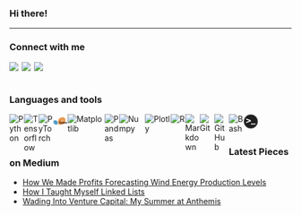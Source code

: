 ### Hi there!

---

### Connect with me
[<img align="left" width="22px" src="https://cdn.jsdelivr.net/npm/simple-icons@v3/icons/twitter.svg" />][twitter]
[<img align="left" width="22px" src="https://cdn.jsdelivr.net/npm/simple-icons@v3/icons/linkedin.svg" />][linkedin]
[<img align="left" width="22px" src="https://cdn.jsdelivr.net/npm/simple-icons@v3/icons/medium.svg" />][medium]

<br>
<br>

### Languages and tools
<img align="left" alt="Python" width="26px" src="https://cdn.jsdelivr.net/npm/simple-icons@v3/icons/python.svg" />

<img align="left" alt="Tensorflow" width="26px" src="https://cdn.jsdelivr.net/npm/simple-icons@v3/icons/tensorflow.svg" />

<img align="left" alt="PyTorch" width="26px" src="https://cdn.jsdelivr.net/npm/simple-icons@v3/icons/pytorch.svg" />

<img align="left" alt="scikit-learn" width="26px" src="https://raw.githubusercontent.com/github/explore/80688e429a7d4ef2fca1e82350fe8e3517d3494d/topics/scikit-learn/scikit-learn.png" />

<img align="left" alt="Matplotlib" width="66px" src="https://camo.githubusercontent.com/7cc5c1ce50d19bb148f96ffcb9b762201ad5e518/68747470733a2f2f6d6174706c6f746c69622e6f72672f5f7374617469632f6c6f676f322e737667" />

<img align="left" alt="Pandas" width="26px" src="https://cdn.jsdelivr.net/npm/simple-icons@v3/icons/pandas.svg" />

<img align="left" alt="Numpy" width="46px" src="https://camo.githubusercontent.com/37d9964b95f38c96ed2cce75182f7ebda4b90f64/68747470733a2f2f676863646e2e7261776769742e6f72672f6e756d70792f6e756d70792f6d61737465722f6272616e64696e672f69636f6e732f7072696d6172792f6e756d70796c6f676f2e737667" />

<img align="left" alt="Plotly" width="46px" src="https://images.prismic.io/plotly-marketing-website/bd1f702a-b623-48ab-a459-3ee92a7499b4_logo-plotly.svg?auto=compress,format" />

<img align="left" alt="R" width="26px" src="https://cdn.jsdelivr.net/npm/simple-icons@v3/icons/r.svg" />

<img align="left" alt="Markdown" width="26px" src="https://cdn.jsdelivr.net/npm/simple-icons@v3/icons/markdown.svg" />

<img align="left" alt="Git" width="26px" src="https://cdn.jsdelivr.net/npm/simple-icons@v3/icons/git.svg" />

<img align="left" alt="GitHub" width="26px" src="https://cdn.jsdelivr.net/npm/simple-icons@v3/icons/github.svg" />

<img align="left" alt="Bash" width="26px" src="https://cdn.jsdelivr.net/npm/simple-icons@v3/icons/gnubash.svg" />

<img align="left" alt="Terminal" width="26px" src="https://raw.githubusercontent.com/github/explore/80688e429a7d4ef2fca1e82350fe8e3517d3494d/topics/terminal/terminal.png" />

<br>
<br>

### Latest Pieces on Medium
<!-- MEDIUM:START -->
- [How We Made Profits Forecasting Wind Energy Production Levels](https://towardsdatascience.com/how-we-made-profits-forecasting-wind-energy-production-levels-b93bd3a7f1ed?source=rss-25cfa5ca1084------2)
- [How I Taught Myself Linked Lists](https://towardsdatascience.com/how-i-taught-myself-linked-lists-72c4837ea721?source=rss-25cfa5ca1084------2)
- [Wading Into Venture Capital: My Summer at Anthemis](https://medium.com/anthemis-insights/wading-into-venture-capital-my-summer-at-anthemis-c3a83066a13e?source=rss-25cfa5ca1084------2)
<!-- MEDIUM:END -->


[twitter]: https://twitter.com/CleonW_
[linkedin]: https://linkedin.com/in/cleonwong/
[medium]: https://medium.com/@cleonwong
